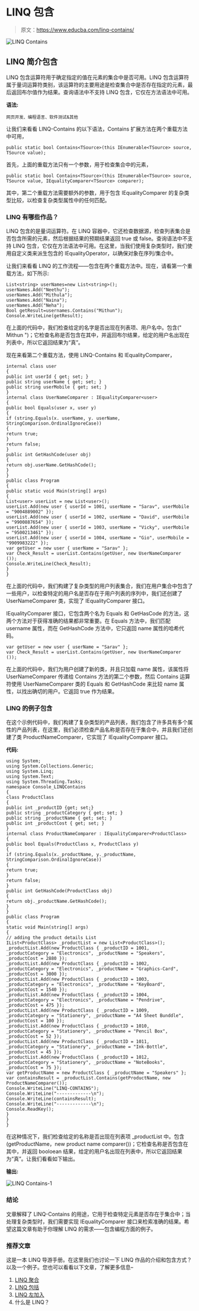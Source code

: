 # LINQ 包含

> 原文：<https://www.educba.com/linq-contains/>

![LINQ Contains](img/87fd2cde0248e2f65b82742248de9cc3.png)



## LINQ 简介包含

LINQ 包含运算符用于确定指定的值在元素的集合中是否可用。LINQ 包含运算符属于量词运算符类别，该运算符的主要用途是检查集合中是否存在指定的元素，最后返回布尔值作为结果。查询语法中不支持 LINQ 包含，它仅在方法语法中可用。

**语法:**

<small>网页开发、编程语言、软件测试&其他</small>

让我们来看看 LINQ-Contains 的以下语法，Contains 扩展方法在两个重载方法中可用，

```
public static bool Contains<TSource>(this IEnumerable<TSource> source, TSource value);
```

首先，上面的重载方法只有一个参数，用于检查集合中的元素，

```
public static bool Contains<TSource>(this IEnumerable<TSource> source, TSource value, IEqualityComparer<TSource> comparer);
```

其中，第二个重载方法需要额外的参数，用于包含 IEqualityComparer 的复杂类型比较，以检查复杂类型属性中的任何匹配。

### LINQ 有哪些作品？

LINQ 包含的是量词运算符。在 LINQ 容器中，它还检查数据源，检查列表集合是否包含所需的元素，然后根据结果的预期结果返回 true 或 false。查询语法中不支持 LINQ 包含，它仅在方法语法中可用。在这里，当我们使用复杂类型时，我们使用自定义类来派生包含的 IEqualityOperator，以确保对象在序列/集合中。

让我们来看看 LINQ 的工作流程——包含在两个重载方法中。现在，请看第一个重载方法，如下所示:

```
List<string> userNames=new List<string>();
userNames.Add("Neethu");
userNames.Add("Mithula");
userNames.Add("Naina");
userNames.Add("Neha");
Bool getResult=usernames.Contains("Mithun");
Console.WriteLine(getResult);
```

在上面的代码中，我们检查给定的名字是否出现在列表项、用户名中。包含(" Mithun ")；它检查名称是否包含在其中，并返回布尔结果，给定的用户名出现在列表中，所以它返回结果为“真”。

现在来看第二个重载方法，使用 LINQ-Contains 和 IEqualityComparer，

```
internal class user
{
public int userId { get; set; }
public string userName { get; set; }
public string userMobile { get; set; }
}
internal class UserNameComparer : IEqualityComparer<user>
{
public bool Equals(user x, user y)
{
if (string.Equals(x. userName, y. userName, StringComparison.OrdinalIgnoreCase))
{
return true;
}
return false;
}
public int GetHashCode(user obj)
{
return obj.userName.GetHashCode();
}
}
public class Program
{
public static void Main(string[] args)
{
List<user> userList = new List<user>();
userList.Add(new user { userId = 1001, userName = "Sarav", userMobile = "9004889002" });
userList.Add(new user { userId = 1002, userName = "David", userMobile = "9900887654" });
userList.Add(new user { userId = 1003, userName = "Vicky", userMobile = "9500213461" });
userList.Add(new user { userId = 1004, userName = "Gio", userMobile = "9909983222" });
var getUser = new user { userName = "Sarav" };
var Check_Result = userList.Contains(getUser, new UserNameComparer ());
Console.WriteLine(Check_Result);
}
}
```

在上面的代码中，我们构建了复杂类型的用户列表集合，我们在用户集合中包含了一些用户，以检查特定的用户名是否存在于用户列表的序列中，我们还创建了 UserNameComparer 类，实现了 IEqualityComparer <user>接口。</user>

IEqualityComparer 接口，它包含两个名为 Equals 和 GetHasCode 的方法，这两个方法对于获得准确的结果都非常重要。在 Equals 方法中，我们匹配 username 属性，而在 GetHashCode 方法中，它只返回 name 属性的哈希代码。

```
var getUser = new user { userName = "Sarav" };
var Check_Result = userList.Contains(getUser, new UserNameComparer ());
```

在上面的代码中，我们为用户创建了新的类，并且只加载 name 属性，该属性将 UserNameComparer 传递给 Contains 方法的第二个参数，然后 Contains 运算符使用 UserNameComparer 类的 Equals 和 GetHashCode 来比较 name 属性，以找出确切的用户。它返回 true 作为结果。

### LINQ 的例子包含

在这个示例代码中，我们构建了复杂类型的产品列表，我们包含了许多具有多个属性的产品列表，在这里，我们必须检查产品名称是否存在于集合中，并且我们还创建了类 ProductNameComparer，它实现了 IEqualityComparer <productclass>接口。</productclass>

**代码:**

```
using System;
using System.Collections.Generic;
using System.Linq;
using System.Text;
using System.Threading.Tasks;
namespace Console_LINQContains
{
class ProductClass
{
public int _productID {get; set;}
public string _productCategory { get; set; }
public string _productName { get; set; }
public int _productCost { get; set; }
}
internal class ProductNameComparer : IEqualityComparer<ProductClass>
{
public bool Equals(ProductClass x, ProductClass y)
{
if (string.Equals(x._productName, y._productName, StringComparison.OrdinalIgnoreCase))
{
return true;
}
return false;
}
public int GetHashCode(ProductClass obj)
{
return obj._productName.GetHashCode();
}
}
public class Program
{
static void Main(string[] args)
{
// adding the product details List
IList<ProductClass> _productList = new List<ProductClass>();
_productList.Add(new ProductClass { _productID = 1001, _productCategory = "Electronics", _productName = "Speakers", _productCost = 2880 });
_productList.Add(new ProductClass { _productID = 1002, _productCategory = "Electronics", _productName = "Graphics-Card", _productCost = 3000 });
_productList.Add(new ProductClass { _productID = 1003, _productCategory = "Electronics", _productName = "KeyBoard", _productCost = 1540 });
_productList.Add(new ProductClass { _productID = 1004, _productCategory = "Electronics", _productName = "Pendrive", _productCost = 475 });
_productList.Add(new ProductClass { _productID = 1009, _productCategory = "Stationery", _productName = "A4 Sheet Bunddle", _productCost = 100 });
_productList.Add(new ProductClass { _productID = 1010, _productCategory = "Stationery", _productName = "Pencil Box", _productCost = 52 });
_productList.Add(new ProductClass { _productID = 1011, _productCategory = "Stationery", _productName = "Ink-Bottle", _productCost = 45 });
_productList.Add(new ProductClass { _productID = 1012, _productCategory = "Stationery", _productName = "NoteBooks", _productCost = 75 });
var getProductName = new ProductClass { _productName = "Speakers" };
var containsResult = _productList.Contains(getProductName, new ProductNameComparer());
Console.WriteLine("LINQ-CONTAINS");
Console.WriteLine("-------------\n");
Console.WriteLine(containsResult);
Console.WriteLine("-------------\n");
Console.ReadKey();
}
}
}
```

在这种情况下，我们检查给定的名称是否出现在列表项 _productList 中。包含(getProductName，new product name comparer())；它检查名称是否包含在其中，并返回 booloean 结果，给定的用户名出现在列表中，所以它返回结果为“真”。让我们看看如下输出。

**输出:**

![LINQ Contains-1](img/6ec43977415f354c94a2ca942a033ffb.png)



### 结论

文章解释了 LINQ-Contains 的用途，它用于检查特定元素是否存在于集合中；当处理复杂类型时，我们需要实现 IEqualityComparer 接口来检索准确的结果。希望这篇文章有助于你理解 LINQ 的需求——包含编程方面的例子。

### 推荐文章

这是一本 LINQ 导游手册。在这里我们也讨论一下 LINQ 作品的介绍和包含方式？以及一个例子。您也可以看看以下文章，了解更多信息–

1.  [LINQ 聚合](https://www.educba.com/linq-aggregate/)
2.  [LINQ 包括](https://www.educba.com/linq-include/)
3.  [LINQ 左加入](https://www.educba.com/linq-left-join/)
4.  什么是 LINQ？





